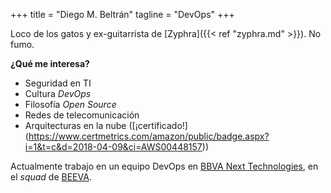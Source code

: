 +++
title = "Diego M. Beltrán"
tagline = "DevOps"
+++

Loco de los gatos y ex-guitarrista de [Zyphra]({{< ref "zyphra.md" >}}). No fumo.

**¿Qué me interesa?**

* Seguridad en TI
* Cultura _DevOps_
* Filosofía _Open Source_
* Redes de telecomunicación
* Arquitecturas en la nube ([¡certificado!] (https://www.certmetrics.com/amazon/public/badge.aspx?i=1&t=c&d=2018-04-09&ci=AWS00448157))

Actualmente trabajo en un equipo DevOps en [BBVA Next Technologies](https://www.bbvanexttechnologies.com/ "Web de BBVA Next Technologies"), en el *squad* de [BEEVA](https://www.beeva.com/ "Web de BEEVA").
